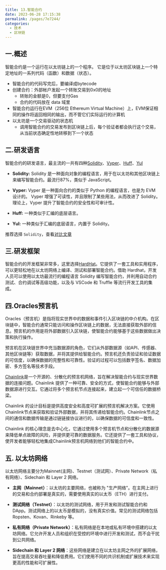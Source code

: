 ```yaml
---
title: 13.智能合约
date: 2023-06-28 17:15:38
permalink: /pages/7e7244/
categories:
  - 技术
  - 区块链
---
```


## 一.概述
智能合约是一个运行在以太坊链上的一个程序。 它是位于以太坊区块链上一个特定地址的一系列代码（函数）和数据（状态）。

- 智能合约的代码写完后，要编译成bytecode
- 创建合约：外部帐户发起一个转账交易到0x0的地址
  - 转账的金额是0，但要支付Gas
  - 合约的代码放在 data 域里
- 智能合约运行在EVM（256位 Ethereum Virtual Machine）上，EVM保证相同的操作将返回相同的输出，而不管它们实际运行的计算机
- 以太坊是一个交易驱动的状态机
  - 调用智能合约的交易发布到区块链上后，每个验证者都会执行这个交易，从当前状态确定性地转移到下一个状态

## 二.研发语言
智能合约的研发语言，最主流的一共有四种[Solidity](https://docs.soliditylang.org/zh/v0.8.16/)、[Vyper](https://docs.vyperlang.org/en/stable/toctree.html)、[Huff](https://huff.sh/)、[Yul](https://docs.soliditylang.org/zh/latest/yul.html)

- **Solidity:** Solidity 是一种面向对象的编程语言，用于在以太坊和其他区块链上来编写智能合约。最流行87%，类似于 JavaScript。

- **Vyper:** Vyper 是一种面向合约的类似于 Python 的编程语言，也是为 EVM 设计的。 Vyper 增强了可读性，并且限制了某些用法，从而改进了 Solidity。理论上，Vyper 提升了智能合约的安全性和可审计性。

- **Huff:** 一种类似于汇编的底层语言。

- **Yul:** 一种类似于汇编的底层语言，内置于 Solidity。

推荐选择 `Solidity`，查看[对比文章](https://blog.chain.link/solidity-vs-vyper-zh)

## 三.研发框架

智能合约的开发框架非常多，这里选择[HardHat](https://hardhat.org/)。它提供了一套工具和实用程序，可以更轻松地在以太坊网络上编译、测试和部署智能合约。借助 Hardhat，开发人员可以使用以太坊最流行的编程语言 Solidity 编写智能合约，并利用自动合约测试、合约调试等高级功能，以及与 VSCode 和 Truffle 等流行开发工具的集成。


## 四.Oracles预言机

Oracles（预言机）是指将现实世界中的数据和事件引入区块链的中介机构。在区块链中，智能合约通常只能访问和操作区块链上的数据，无法直接获取外部的信息。预言机的作用是将外部数据引入区块链，使智能合约能够基于这些数据做出决策和执行操作。

预言机在区块链世界中充当数据源的角色，它们从外部数据源（如API、传感器、其他区块链等）获取数据，并将其提供给智能合约。预言机还负责验证和验证数据的可信度，以确保数据的完整性和可靠性。验证的过程可以包括数字签名、数据加密、多方签名等技术手段。

[Chainlink](https://zh.chain.link)是一个开源的、分散化的预言机网络，旨在解决智能合约与现实世界数据的连接问题。Chainlink 提供了一种可靠、安全的方式，使智能合约能够与外部数据源进行交互。它通过将多个预言机节点连接起来，建立起一个可信任的数据桥梁。

Chainlink 的设计目标是提供高度安全和高度可扩展的预言机解决方案。它使用Chainlink节点来获取和验证外部数据，并将其传递给智能合约。Chainlink节点之间的通信和数据传输是通过链链接协议进行的，以确保数据的可信度和一致性。

Chainlink 的核心理念是去中心化，它通过使用多个预言机节点和分散化的数据源来降低单点故障的风险，并提供更可靠的数据服务。它还提供了一套工具和协议，使开发者能够轻松地集成Chainlink预言机网络到他们的智能合约中。

## 五. 以太坊网络

以太坊网络主要分为Mainnet(主网)、Testnet（测试网）、Private Network（私有网络）、Sidechain 和 Layer 2 网络。

- **主网（Mainnet）**：以太坊的主要网络，也被称为 "生产网络"。在主网上进行的交易和合约部署是真实的，需要使用真实的以太币（ETH）进行支付。

- **测试网络（Testnet）**：以太坊的测试网络，用于开发和测试智能合约和 DApp。测试网络上的以太币是模拟的，没有真实价值。常见的测试网络包括 Ropsten、Kovan、Rinkeby 等。

- **私有网络（Private Network）**：私有网络是在本地或私有环境中搭建的以太坊网络。它允许开发人员和组织在受控的环境中进行开发和测试，而不会干扰到公共网络。

- **Sidechain 和 Layer 2 网络**：这些网络是建立在以太坊主网之外的扩展网络，旨在提高交易吞吐量和降低费用。它们使用不同的共识机制或扩展技术来实现更高的性能和可扩展性。
